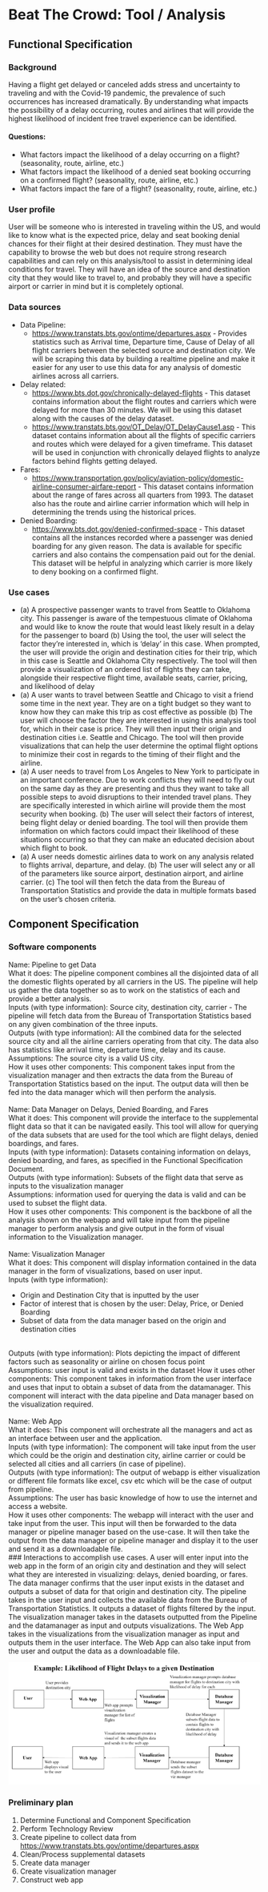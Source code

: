 # Beat The Crowd: Tool / Analysis 
## Functional Specification
### Background
Having a flight get delayed or canceled adds stress and uncertainty to traveling and with the Covid-19 pandemic, the prevalence of such occurrences has increased dramatically. By understanding what impacts the possibility of a delay occurring, routes and airlines that will provide the highest likelihood of incident free travel experience can be identified. 
#### Questions: 
* What factors impact the likelihood of a delay occurring on a flight? (seasonality, route, airline, etc.) 
* What factors impact the likelihood of a denied seat booking occurring on a confirmed flight? (seasonality, route, airline, etc.) 
* What factors impact the fare of a flight? (seasonality, route, airline, etc.) 

### User profile
User will be someone who is interested in traveling within the US, and would like to know what is the expected price, delay and seat booking denial chances for their flight at their desired destination. They must have the capability to browse the web but does not require strong research capabilities and can rely on this analysis/tool to assist in determining ideal conditions for travel. They will have an idea of the source and destination city that they would like to travel to, and probably they will have a specific airport or carrier in mind but it is completely optional.

### Data sources
* Data Pipeline:
    * https://www.transtats.bts.gov/ontime/departures.aspx - Provides statistics such as Arrival time, Departure time, Cause of Delay of all flight carriers between the selected source and destination city. We will be scraping this data by building a realtime pipeline and make it easier for any user to use this data for any analysis of domestic airlines across all carriers. 
* Delay related: 
    * https://www.bts.dot.gov/chronically-delayed-flights - This dataset contains information about the flight routes and carriers which were delayed for more than 30 minutes. We will be using this dataset along with the causes of the delay dataset.
    * https://www.transtats.bts.gov/OT_Delay/OT_DelayCause1.asp - This dataset contains information about all the flights of specific carriers and routes which were delayed for a given timeframe. This dataset will be used in conjunction with chronically delayed flights to analyze factors behind flights getting delayed.
* Fares:
    * https://www.transportation.gov/policy/aviation-policy/domestic-airline-consumer-airfare-report - This dataset contains information about the range of fares across all quarters from 1993. The dataset also has the route and airline carrier information which will help in determining the trends using the historical prices.
* Denied Boarding: 
    * https://www.bts.dot.gov/denied-confirmed-space - This dataset contains all the instances recorded where a passenger was denied boarding for any given reason. The data is available for specific carriers and also contains the compensation paid out for the denial. This dataset will be helpful in analyzing which carrier is more likely to deny booking on a confirmed flight.

### Use cases
* (a) A prospective passenger wants to travel from Seattle to Oklahoma city. This passenger is aware of the tempestuous climate of Oklahoma and would like to know the route that would least likely result in a delay for the passenger to board (b) Using the tool, the user will select the factor they’re interested in, which is ‘delay’ in this case. When prompted, the user will provide the origin and destination cities for their trip, which in this case is Seattle and Oklahoma City respectively. The tool will then provide a visualization of an ordered list of flights they can take, alongside their respective flight time, available seats, carrier, pricing, and likelihood of delay
* (a) A user wants to travel between Seattle and Chicago to visit a friend some time in the next year. They are on a tight budget so they want to know how they can make this trip as cost effective as possible (b) The user will choose the factor they are interested in using this analysis tool for, which in their case is price. They will then input their origin and destination cities i.e. Seattle and Chicago. The tool will then provide visualizations that can help the user determine the optimal flight options to minimize their cost in regards to the timing of their flight and the airline. 
* (a) A user needs to travel from Los Angeles to New York to participate in an important conference. Due to work conflicts they will need to fly out on the same day as they are presenting and thus they want to take all possible steps to avoid disruptions to their intended travel plans. They are specifically interested in which airline will provide them the most security when booking. (b) The user will select their factors of interest, being flight delay or denied boarding. The tool will then provide them information on which factors could impact their likelihood of these situations occurring so that they can make an educated decision about which flight to book. 
* (a) A user needs domestic airlines data to work on any analysis related to flights arrival, departure, and delay. (b) The user will select any or all of the parameters like source airport, destination airport, and airline carrier. (c) The tool will then fetch the data from the Bureau of Transportation Statistics and provide the data in multiple formats based on the user’s chosen criteria.

## Component Specification
### Software components
Name: Pipeline to get Data<br>
What it does: The pipeline component combines all the disjointed data of all the domestic flights operated by all carriers in the US. The pipeline will help us gather the data together so as to work on the statistics of each and provide a better analysis. <br>
Inputs (with type information): Source city, destination city, carrier - The pipeline will fetch data from the Bureau of Transportation Statistics based on any given combination of the three inputs.<br>
Outputs (with type information): All the combined data for the selected source city and all the airline carriers operating from that city. The data also has statistics like arrival time, departure time, delay and its cause.<br>
Assumptions: The source city is a valid US city. <br>
How it uses other components: This component takes input from the visualization manager and then extracts the data from the Bureau of Transportation Statistics based on the input. The output data will then be fed into the data manager which will then perform the analysis.<br>
<br>
Name: Data Manager on Delays, Denied Boarding, and Fares<br>
What it does: This component will provide the interface to the supplemental flight data so that it can be navigated easily. This tool will allow for querying of the data subsets that are used for the tool which are flight delays, denied boardings, and fares.<br>
Inputs (with type information): Datasets containing information on delays, denied boarding, and fares, as specified in the Functional Specification Document. <br>
Outputs (with type information): Subsets of the flight data that serve as inputs to the visualization manager<br>
Assumptions: information used for querying the data is valid and can be used to subset the flight data. <br>
How it uses other components: This component is the backbone of all the analysis shown on the webapp and will take input from the pipeline manager to perform analysis and give output in the form of visual information to the Visualization manager.<br>
<br>
Name: Visualization Manager<br>
What it does: This component will display information contained in the data manager in the form of visualizations, based on user input. <br>
Inputs (with type information):
* Origin and Destination City that is inputted by the user 
* Factor of interest that is chosen by the user: Delay, Price, or Denied Boarding
* Subset of data from the data manager based on the origin and destination cities 
<br>
Outputs (with type information): Plots depicting the impact of different factors such as seasonality or airline on chosen focus point<br>
Assumptions: user input is valid and exists in the dataset 
How it uses other components: This component takes in information from the user interface and uses that input to obtain a subset of data from the datamanager. This component will interact with the data pipeline and Data manager based on the visualization required.<br>
<br>
Name: Web App<br>
What it does: This component will orchestrate all the managers and act as an interface between user and the application.<br>
Inputs (with type information): The component will take input from the user which could be the origin and destination city, airline carrier or could be selected all cities and all carriers (in case of pipeline). <br>
Outputs (with type information): The output of webapp is either visualization or different file formats like excel, csv etc which will be the case of output from pipeline.<br>
Assumptions: The user has basic knowledge of how to use the internet and access a website.<br>
How it uses other components: The webapp will interact with the user and take input from the user. This input will then be forwarded to the data manager or pipeline manager based on the use-case. It will then take the output from the data manager or pipeline manager and display it to the user and send it as a downloadable file.
<br>
### Interactions to accomplish use cases. 
A user will enter input into the web app in the form of an origin city and destination and they will select what they are interested in visualizing: delays, denied boarding, or fares.
The data manager confirms that the user input exists in the dataset and outputs a subset of data for that origin and destination city. 
The pipeline takes in the user input and collects the available data from the Bureau of Transportation Statistics. It outputs a dataset of flights filtered by the input. 
The visualization manager takes in the datasets outputted from the Pipeline and the datamanager as input and outputs visualizations. 
The Web App takes in the visualizations from the visualization manager as input and outputs them in the user interface. The Web App can also take input from the user and output the data as a downloadable file.

![](interaction_diagram.png)

### Preliminary plan
1. Determine Functional and Component Specification 
2. Perform Technology Review
3. Create pipeline to collect data from https://www.transtats.bts.gov/ontime/departures.aspx 
4. Clean/Process supplemental datasets
5. Create data manager
6. Create visualization manager 
7. Construct web app 
